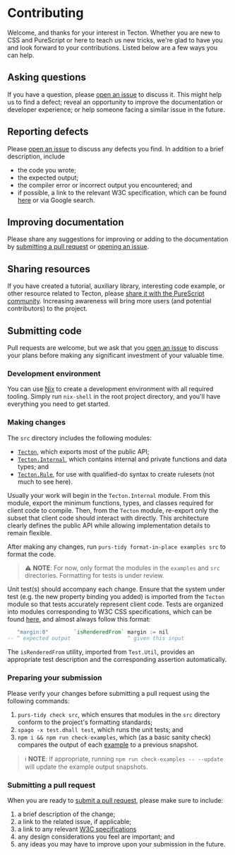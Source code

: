 Contributing
============

Welcome, and thanks for your interest in Tecton. Whether you are new to CSS and PureScript or here to teach us new tricks, we're glad to have you and look forward to your contributions. Listed below are a few ways you can help.

Asking questions
----------------
If you have a question, please [open an issue](https://github.com/nsaunders/purescript-tecton/issues/new?labels=question) to discuss it. This might help us to find a defect; reveal an opportunity to improve the documentation or developer experience; or help someone facing a similar issue in the future.

Reporting defects
-----------------
Please [open an issue](https://github.com/nsaunders/purescript-tecton/issues/new?labels=defect&template=defect.md) to discuss any defects you find. In addition to a brief description, include
* the code you wrote;
* the expected output;
* the compiler error or incorrect output you encountered; and
* if possible, a link to the relevant W3C specification, which can be found [here](https://www.w3.org/TR/css-2021/) or via Google search.

Improving documentation
-----------------------
Please share any suggestions for improving or adding to the documentation by [submitting a pull request](https://github.com/nsaunders/purescript-tecton/compare) or [opening an issue](https://github.com/nsaunders/purescript-tecton/issues/new?labels=documentation).

Sharing resources
-----------------
If you have created a tutorial, auxiliary library, interesting code example, or other resource related to Tecton, please [share it with the PureScript community](https://discourse.purescript.org). Increasing awareness will bring more users (and potential contributors) to the project.

Submitting code
---------------
Pull requests are welcome, but we ask that you [open an issue](https://github.com/nsaunders/purescript-tecton/issues/new) to discuss your plans before making any significant investment of your valuable time.

### Development environment

You can use [Nix](https://github.com/NixOS/nix) to create a development environment with all required tooling. Simply run `nix-shell` in the root project directory, and you'll have everything you need to get started.

### Making changes

The `src` directory includes the following modules:
* [`Tecton`](./src/Tecton.purs), which exports most of the public API;
* [`Tecton.Internal`](./src/Tecton/Internal.purs), which contains internal and private functions and data types; and
* [`Tecton.Rule`](./src/Tecton/Rule.purs), for use with qualified-do syntax to create rulesets (not much to see here).

Usually your work will begin in the `Tecton.Internal` module. From this module, export the minimum functions, types, and classes required for client code to compile. Then, from the `Tecton` module, re-export only the subset that client code should interact with directly. This architecture clearly defines the public API while allowing implementation details to remain flexible.

After making any changes, run `purs-tidy format-in-place examples src` to format the code.

> ⚠️ **NOTE**: For now, only format the modules in the `examples` and `src` directories. Formatting for tests is under review.

Unit test(s) should accompany each change. Ensure that the system under test (e.g. the new property binding you added) is imported from the `Tecton` module so that tests accurately represent client code. Tests are organized into modules corresponding to W3C CSS specifications, which can be found [here](https://www.w3.org/TR/css-2021/), and almost always follow this format:

```purescript
   "margin:0"        `isRenderedFrom` margin := nil
-- ^ expected output                  ^ given this input
```

The `isRenderedFrom` utility, imported from `Test.Util`, provides an appropriate test description and the corresponding assertion automatically.

### Preparing your submission

Please verify your changes before submitting a pull request using the following commands:
1. `purs-tidy check src`, which ensures that modules in the `src` directory conform to the project's formatting standards;
1. `spago -x test.dhall test`, which runs the unit tests; and
1. `npm i && npm run check-examples`, which (as a basic sanity check) compares the output of each [example](./examples) to a previous snapshot.

> ℹ️ **NOTE**: If appropriate, running `npm run check-examples -- --update` will update the example output snapshots.

### Submitting a pull request

When you are ready to [submit a pull request](https://github.com/nsaunders/purescript-tecton/compare), please make sure to include:
1. a brief description of the change;
1. a link to the related issue, if applicable;
1. a link to any relevant [W3C specifications](https://www.w3.org/TR/css-2021/)
1. any design considerations you feel are important; and
1. any ideas you may have to improve upon your submission in the future.
